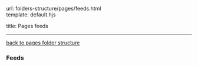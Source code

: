 url:        folders-structure/pages/feeds.html  
template:   default.hjs

title:      Pages feeds

---

[back to pages folder structure](/folders-structure/pages.html)

### Feeds

